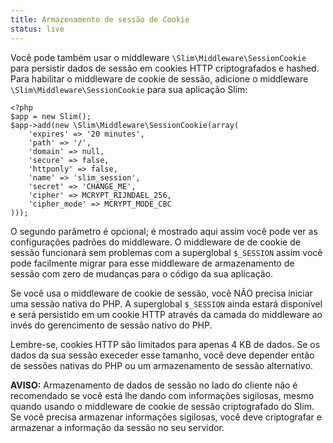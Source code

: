 ```yaml
---
title: Armazenamento de sessão de Cookie
status: live
---
```


Você pode também usar o middleware `\Slim\Middleware\SessionCookie` para persistir dados de sessão em cookies HTTP
criptografados e hashed. Para habilitar o middleware de cookie de sessão, adicione o middleware `\Slim\Middleware\SessionCookie`
para sua aplicação Slim:

    <?php
    $app = new Slim();
    $app->add(new \Slim\Middleware\SessionCookie(array(
        'expires' => '20 minutes',
        'path' => '/',
        'domain' => null,
        'secure' => false,
        'httponly' => false,
        'name' => 'slim_session',
        'secret' => 'CHANGE_ME',
        'cipher' => MCRYPT_RIJNDAEL_256,
        'cipher_mode' => MCRYPT_MODE_CBC
    )));

O segundo parâmetro é opcional; é mostrado aqui assim você pode ver as configurações padrões do middleware. O middleware de
de cookie de sessão funcionará sem problemas com a superglobal `$_SESSION` assim você pode facilmente migrar para esse middleware
de armazenamento de sessão com zero de mudanças para o código da sua aplicação.

Se você usa o middleware de cookie de sessão, você NÃO precisa iniciar uma sessão nativa do PHP. A superglobal `$_SESSION`
ainda estará disponível e será persistido em um cookie HTTP através da camada do middleware ao invés do gerencimento de sessão
nativo do PHP.

Lembre-se, cookies HTTP são limitados para apenas 4 KB de dados. Se os dados da sua sessão execeder esse tamanho, 
você deve depender então de sessões nativas do PHP ou um armazenamento de sessão alternativo.

<div class="alert">
    <strong>AVISO:</strong> 
    Armazenamento de dados de sessão no lado do cliente não é recomendado se você está
    lhe dando com informações sigilosas, mesmo quando usando o middleware de cookie de sessão 
    criptografado do Slim. Se você precisa armazenar informações sigilosas, você deve criptografar 
    e armazenar a informação da sessão no seu servidor.
</div>
